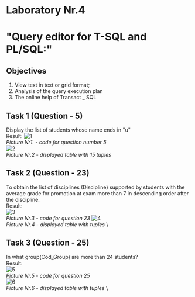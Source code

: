 

# Laboratory Nr.4 
# "Query editor for T-SQL and PL/SQL:"
## Objectives
1. View text in text or grid format;
2. Analysis of the query execution plan
3. The online help of Transact _ SQL


## Task 1 (Question - 5)

Display the list of students whose name ends in "u"
\
Result:
![1](https://user-images.githubusercontent.com/24621285/47744274-a2842680-dc89-11e8-986d-2f3b192e4f48.PNG)
\
*Picture Nr1. - code for question number 5*
\
![2](https://user-images.githubusercontent.com/24621285/47744275-a2842680-dc89-11e8-82ff-4d6b3418f12b.PNG)
\
*Picture Nr.2 - displayed table with 15 tuples*

## Task 2 (Question - 23)
To obtain the list of disciplines (Discipline) supported by students with the average grade for promotion at exam more than 7 in descending order after the discipline.
\
Result:
\
![3](https://user-images.githubusercontent.com/24621285/47744278-a2842680-dc89-11e8-9977-06978301e3f4.PNG)
\
*Picture Nr.3 - code for question 23*
![4](https://user-images.githubusercontent.com/24621285/47744280-a31cbd00-dc89-11e8-9f9e-346d7fbad4f3.PNG)
\
*Picture Nr.4 - displayed table with tuples*
\

## Task 3 (Question - 25)

In what group(Cod_Group) are more than 24 students?
\
Result:
\
![5](https://user-images.githubusercontent.com/24621285/47744269-a0ba6300-dc89-11e8-978d-15bed07ec61f.PNG)
\
*Picture Nr.5 - code for question 25*
\
![6](https://user-images.githubusercontent.com/24621285/47744273-a1eb9000-dc89-11e8-80de-15bec021c9b6.PNG)
\
*Picture Nr.6 - displayed table with tuples*
\


